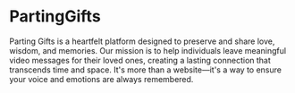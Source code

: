 # PartingGifts

Parting Gifts is a heartfelt platform designed to preserve and share love, wisdom, and memories. Our mission is to help individuals leave meaningful video messages for their loved ones, creating a lasting connection that transcends time and space. It's more than a website—it's a way to ensure your voice and emotions are always remembered.
